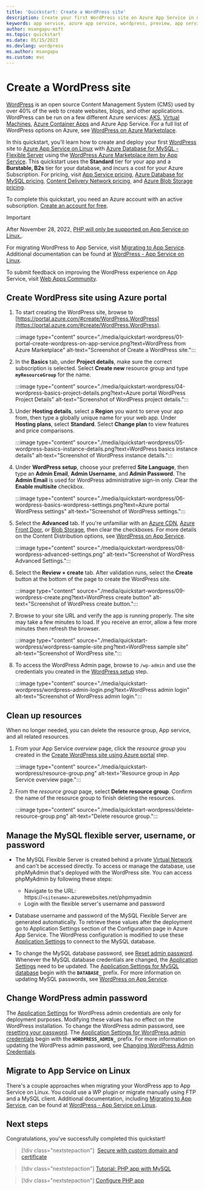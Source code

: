 ```yaml
---
title: 'Quickstart: Create a WordPress site'
description: Create your first WordPress site on Azure App Service in minutes.
keywords: app service, azure app service, wordpress, preview, app service on linux, plugins, mysql flexible server, wordpress on linux, php
author: msangapu-msft
ms.topic: quickstart
ms.date: 05/15/2023
ms.devlang: wordpress
ms.author: msangapu
ms.custom: mvc
---
```

# Create a WordPress site

[WordPress](https://www.wordpress.org) is an open source Content Management System (CMS) used by over 40% of the web to create websites, blogs, and other applications. WordPress can be run on a few different Azure services: [AKS](../mysql/flexible-server/tutorial-deploy-wordpress-on-aks.md), [Virtual Machines](../virtual-machines/linux/tutorial-lamp-stack.md#install-wordpress), [Azure Container Apps](https://github.com/Azure-Samples/apptemplate-wordpress-on-ACA) and Azure App Service. For a full list of WordPress options on Azure, see [WordPress on Azure Marketplace](https://azuremarketplace.microsoft.com/marketplace/apps?search=wordpress&page=1).

In this quickstart, you'll learn how to create and deploy your first [WordPress](https://www.wordpress.org/) site to [Azure App Service on Linux](overview.md#app-service-on-linux) with [Azure Database for MySQL - Flexible Server](../mysql/flexible-server/index.yml) using the [WordPress Azure Marketplace item by App Service](https://azuremarketplace.microsoft.com/marketplace/apps/WordPress.WordPress?tab=Overview). This quickstart uses the **Standard** tier for your app and a **Burstable, B2s** tier for your database, and incurs a cost for your Azure Subscription. For pricing, visit [App Service pricing](https://azure.microsoft.com/pricing/details/app-service/linux/), [Azure Database for MySQL pricing](https://azure.microsoft.com/pricing/details/mysql/flexible-server/), [Content Delivery Network pricing](https://azure.microsoft.com/pricing/details/storage/blobs/), and [Azure Blob Storage pricing](https://azure.microsoft.com/pricing/details/storage/blobs/).

To complete this quickstart, you need an Azure account with an active subscription. [Create an account for free](https://azure.microsoft.com/free/?ref=microsoft.com&utm_source=microsoft.com&utm_medium=docs).

> [!IMPORTANT]
> After November 28, 2022, [PHP will only be supported on App Service on Linux.](https://github.com/Azure/app-service-linux-docs/blob/master/Runtime_Support/php_support.md#end-of-life-for-php-74).
>
> For migrating WordPress to App Service, visit [Migrating to App Service](migrate-wordpress.md). Additional documentation can be found at [WordPress - App Service on Linux](https://github.com/Azure/wordpress-linux-appservice).
>
> To submit feedback on improving the WordPress experience on App Service, visit [Web Apps Community](https://feedback.azure.com/d365community/forum/b09330d1-c625-ec11-b6e6-000d3a4f0f1c).
>

## Create WordPress site using Azure portal

1. To start creating the WordPress site, browse to [https://portal.azure.com/#create/WordPress.WordPress](https://portal.azure.com/#create/WordPress.WordPress).

    :::image type="content" source="./media/quickstart-wordpress/01-portal-create-wordpress-on-app-service.png?text=WordPress from Azure Marketplace" alt-text="Screenshot of Create a WordPress site.":::

1. In the **Basics** tab, under **Project details**, make sure the correct subscription is selected. Select **Create new** resource group and type **`myResourceGroup`** for the name.

     :::image type="content" source="./media/quickstart-wordpress/04-wordpress-basics-project-details.png?text=Azure portal WordPress Project Details" alt-text="Screenshot of WordPress project details.":::

1. Under **Hosting details**,  select a **Region** you want to serve your app from, then type a globally unique name for your web app. Under **Hosting plans**, select **Standard**. Select **Change plan** to view features and price comparisons.

     :::image type="content" source="./media/quickstart-wordpress/05-wordpress-basics-instance-details.png?text=WordPress basics instance details" alt-text="Screenshot of WordPress instance details.":::

1. <a name="wordpress-setup"></a>Under **WordPress setup**, choose your preferred **Site Language**, then type an **Admin Email**, **Admin Username**, and **Admin Password**. The **Admin Email** is used for WordPress administrative sign-in only. Clear the **Enable multisite** checkbox.

     :::image type="content" source="./media/quickstart-wordpress/06-wordpress-basics-wordpress-settings.png?text=Azure portal WordPress settings" alt-text="Screenshot of WordPress settings.":::

1. Select the **Advanced** tab. If you're unfamiliar with an [Azure CDN](../cdn/cdn-overview.md), [Azure Front Door](../frontdoor/front-door-overview.md), or [Blob Storage](../storage/blobs/storage-blobs-overview.md), then clear the checkboxes. For more details on the Content Distribution options, see [WordPress on App Service](https://azure.github.io/AppService/2022/02/23/WordPress-on-App-Service-Public-Preview.html).

    :::image type="content" source="./media/quickstart-wordpress/08-wordpress-advanced-settings.png" alt-text="Screenshot of WordPress Advanced Settings.":::

1. Select the **Review + create** tab. After validation runs, select the **Create** button at the bottom of the page to create the WordPress site.
 
    :::image type="content" source="./media/quickstart-wordpress/09-wordpress-create.png?text=WordPress create button" alt-text="Screenshot of WordPress create button.":::

1. Browse to your site URL and verify the app is running properly. The site may take a few minutes to load. If you receive an error, allow a few more minutes then refresh the browser.

    :::image type="content" source="./media/quickstart-wordpress/wordpress-sample-site.png?text=WordPress sample site" alt-text="Screenshot of WordPress site.":::

1. To access the WordPress Admin page, browse to `/wp-admin` and use the credentials you created in the [WordPress setup](#wordpress-setup) step.

    :::image type="content" source="./media/quickstart-wordpress/wordpress-admin-login.png?text=WordPress admin login" alt-text="Screenshot of WordPress admin login.":::
    
     
## Clean up resources

When no longer needed, you can delete the resource group, App service, and all related resources.

1. From your App Service *overview* page, click the *resource group* you created in the [Create WordPress site using Azure portal](#create-wordpress-site-using-azure-portal) step.

    :::image type="content" source="./media/quickstart-wordpress/resource-group.png" alt-text="Resource group in App Service overview page.":::

1. From the *resource group* page, select **Delete resource group**. Confirm the name of the resource group to finish deleting the resources.

    :::image type="content" source="./media/quickstart-wordpress/delete-resource-group.png" alt-text="Delete resource group.":::

## Manage the MySQL flexible server, username, or password

- The MySQL Flexible Server is created behind a private [Virtual Network](../virtual-network/virtual-networks-overview.md) and can't be accessed directly. To access or manage the database, use phpMyAdmin that's deployed with the WordPress site. You can access phpMyAdmin by following these steps:
    - Navigate to the URL: https://`<sitename>`.azurewebsites.net/phpmyadmin
    - Login with the flexible server's username and password

- Database username and password of the MySQL Flexible Server are generated automatically. To retrieve these values after the deployment go to Application Settings section of the Configuration page in Azure App Service. The WordPress configuration is modified to use these [Application Settings](reference-app-settings.md#wordpress) to connect to the MySQL database.

- To change the MySQL database password, see [Reset admin password](../mysql/flexible-server/how-to-manage-server-portal.md#reset-admin-password). Whenever the MySQL database credentials are changed, the [Application Settings](reference-app-settings.md#wordpress) need to be updated. The [Application Settings for MySQL database](reference-app-settings.md#wordpress) begin with the **`DATABASE_`** prefix. For more information on updating MySQL passwords, see [WordPress on App Service](https://github.com/Azure/wordpress-linux-appservice/blob/main/WordPress/changing_mysql_database_password.md).

## Change WordPress admin password

The [Application Settings](reference-app-settings.md#wordpress) for WordPress admin credentials are only for deployment purposes. Modifying these values has no effect on the WordPress installation. To change the WordPress admin password, see [resetting your password](https://wordpress.org/support/article/resetting-your-password/#to-change-your-password). The [Application Settings for WordPress admin credentials](reference-app-settings.md#wordpress) begin with the **`WORDPRESS_ADMIN_`** prefix. For more information on updating the WordPress admin password, see [Changing WordPress Admin Credentials](https://github.com/Azure/wordpress-linux-appservice/blob/main/WordPress/changing_wordpress_admin_credentials.md).

## Migrate to App Service on Linux

There's a couple approaches when migrating your WordPress app to App Service on Linux. You could use a WP plugin or migrate manually using FTP and a MySQL client. Additional documentation, including [Migrating to App Service](https://github.com/Azure/wordpress-linux-appservice/blob/main/WordPress/wordpress_migration_linux_appservices.md), can be found at [WordPress - App Service on Linux](https://github.com/Azure/wordpress-linux-appservice/tree/main/WordPress).

## Next steps

Congratulations, you've successfully completed this quickstart!

> [!div class="nextstepaction"]
> [Secure with custom domain and certificate](tutorial-secure-domain-certificate.md)

> [!div class="nextstepaction"]
> [Tutorial: PHP app with MySQL](tutorial-php-mysql-app.md)

> [!div class="nextstepaction"]
> [Configure PHP app](configure-language-php.md)
